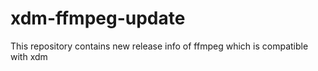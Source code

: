 # xdm-ffmpeg-update
This repository contains new release info of ffmpeg which is compatible with xdm
